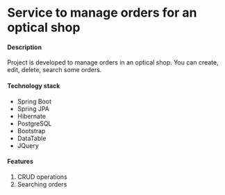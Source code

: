 # Service to manage orders for an optical shop

#### Description
Project is developed to manage orders in an optical shop. You can create, edit, delete, search some orders. 

#### Technology stack
- Spring Boot
- Spring JPA
- Hibernate
- PostgreSQL
- Bootstrap
- DataTable 
- JQuery

#### Features
1. CRUD operations
2. Searching orders
